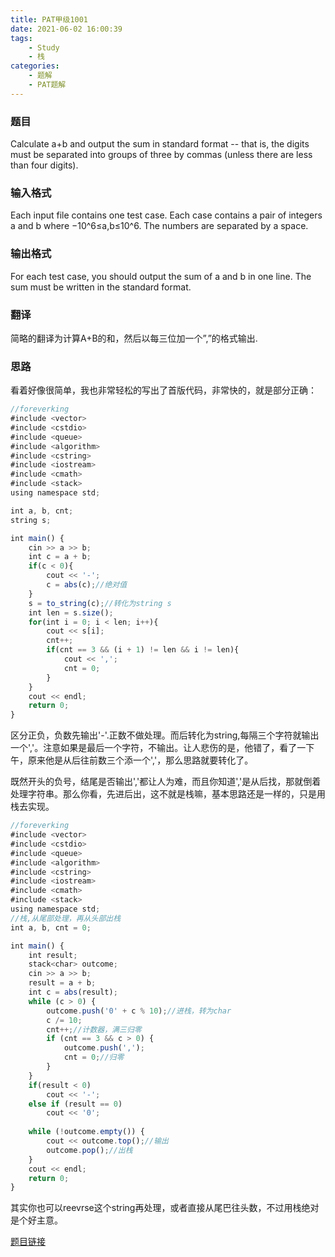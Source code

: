 ```yaml
---
title: PAT甲级1001
date: 2021-06-02 16:00:39
tags: 
    - Study
    - 栈
categories: 
    - 题解
    - PAT题解
---
```

### 题目
Calculate a+b and output the sum in standard format -- that is, the digits must be separated into groups of three by commas (unless there are less than four digits).
### 输入格式
Each input file contains one test case. Each case contains a pair of integers a and b where −10^6≤a,b≤10^6. The numbers are separated by a space.
### 输出格式
For each test case, you should output the sum of a and b in one line. The sum must be written in the standard format.
### 翻译
简略的翻译为计算A+B的和，然后以每三位加⼀个”,”的格式输出.
### 思路
看着好像很简单，我也非常轻松的写出了首版代码，非常快的，就是部分正确：

```js
//foreverking
#include <vector>
#include <cstdio>
#include <queue>
#include <algorithm>
#include <cstring>
#include <iostream>
#include <cmath>
#include <stack>
using namespace std;

int a, b, cnt;
string s;

int main() {
    cin >> a >> b;
    int c = a + b;
    if(c < 0){
        cout << '-';
        c = abs(c);//绝对值
    }
    s = to_string(c);//转化为string s
    int len = s.size();
    for(int i = 0; i < len; i++){
        cout << s[i];
        cnt++;
        if(cnt == 3 && (i + 1) != len && i != len){
            cout << ',';
            cnt = 0;
        }
    }
    cout << endl;
    return 0;
}
```
区分正负，负数先输出'-'.正数不做处理。而后转化为string,每隔三个字符就输出一个','。注意如果是最后一个字符，不输出。让人悲伤的是，他错了，看了一下午，原来他是从后往前数三个添一个','，那么思路就要转化了。  

既然开头的负号，结尾是否输出','都让人为难，而且你知道','是从后找，那就倒着处理字符串。那么你看，先进后出，这不就是栈嘛，基本思路还是一样的，只是用栈去实现。

```js
//foreverking
#include <vector>
#include <cstdio>
#include <queue>
#include <algorithm>
#include <cstring>
#include <iostream>
#include <cmath>
#include <stack>
using namespace std;
//栈,从尾部处理，再从头部出栈
int a, b, cnt = 0;

int main() {
    int result;
    stack<char> outcome;
    cin >> a >> b;
    result = a + b;
    int c = abs(result);
    while (c > 0) {
        outcome.push('0' + c % 10);//进栈，转为char
        c /= 10;
        cnt++;//计数器，满三归零
        if (cnt == 3 && c > 0) {
            outcome.push(',');
            cnt = 0;//归零
        }
    }
    if(result < 0)
        cout << '-';
    else if (result == 0)
        cout << '0';
        
    while (!outcome.empty()) {
        cout << outcome.top();//输出
        outcome.pop();//出栈
    }
    cout << endl;
    return 0;
}
```
其实你也可以reevrse这个string再处理，或者直接从尾巴往头数，不过用栈绝对是个好主意。

[题目链接](https://pintia.cn/problem-sets/994805342720868352/problems/994805528788582400)